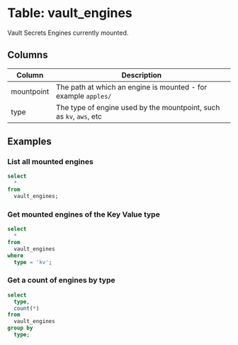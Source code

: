 # Table: vault_engines

Vault Secrets Engines currently mounted.

## Columns

| Column | Description |
| - | - |
| mountpoint | The path at which an engine is mounted - for example `apples/` |
| type | The type of engine used by the mountpoint, such as `kv`, `aws`, etc |

## Examples

### List all mounted engines

```sql
select
  *
from
  vault_engines;
```

### Get mounted engines of the Key Value type

```sql
select
  *
from
  vault_engines
where
  type = 'kv';
```

### Get a count of engines by type

```sql
select
  type,
  count(*)
from
  vault_engines
group by
  type;
```
